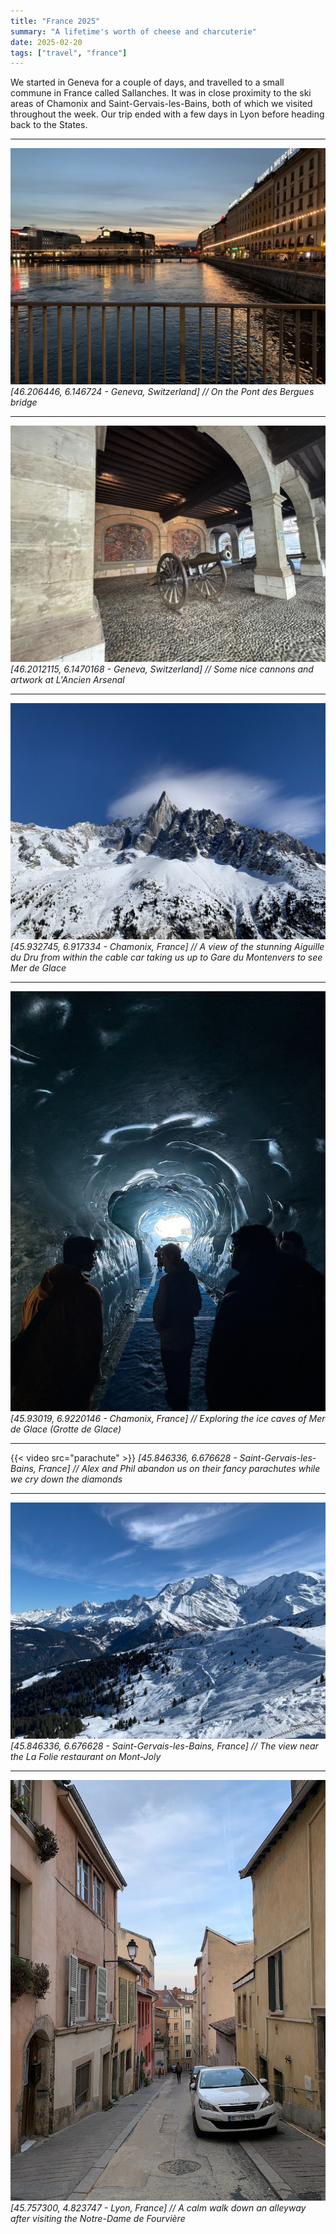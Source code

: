 ```yaml
---
title: "France 2025"
summary: "A lifetime's worth of cheese and charcuterie"
date: 2025-02-20
tags: ["travel", "france"]
---
```


We started in Geneva for a couple of days, and travelled to a small commune in France called Sallanches. It was in close proximity to the ski areas of Chamonix and Saint-Gervais-les-Bains, both of which we visited throughout the week. Our trip ended with a few days in Lyon before heading back to the States.

---

![](ponts-des-bergues.jpg)
_[46.206446, 6.146724 - Geneva, Switzerland] // On the Pont des Bergues bridge_

---

![](cannons.jpg)
_[46.2012115, 6.1470168 - Geneva, Switzerland] // Some nice cannons and artwork at L'Ancien Arsenal_

---

![](mtn-peak.jpg)
_[45.932745, 6.917334 - Chamonix, France] // A view of the stunning Aiguille du Dru from within the cable car taking us up to Gare du Montenvers to see Mer de Glace_

---

![](mer-de-glace.jpg)
_[45.93019, 6.9220146 - Chamonix, France] // Exploring the ice caves of Mer de Glace (Grotte de Glace)_

---

{{< video src="parachute" >}}
_[45.846336, 6.676628 - Saint-Gervais-les-Bains, France] // Alex and Phil abandon us on their fancy parachutes while we cry down the diamonds_

---

![](apres-ski-view.jpg)
_[45.846336, 6.676628 - Saint-Gervais-les-Bains, France] // The view near the La Folie restaurant on Mont-Joly_

---

![](alley-walk.jpg)
_[45.757300, 4.823747 - Lyon, France] // A calm walk down an alleyway after visiting the Notre-Dame de Fourvière_
